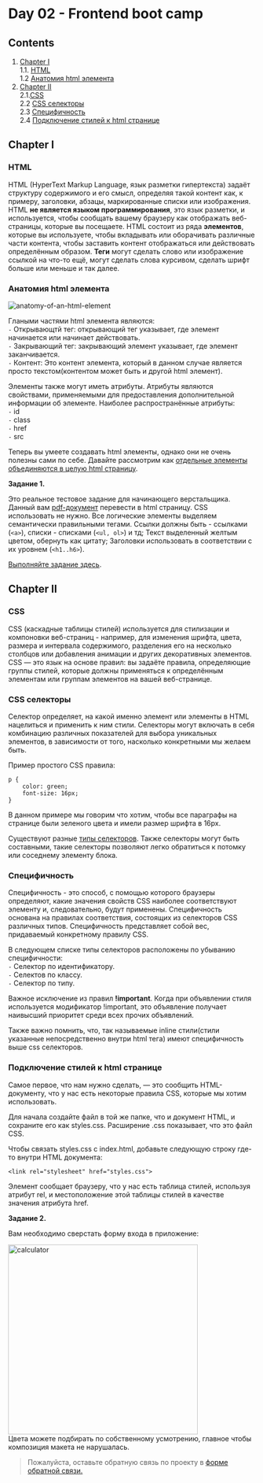 #  Day 02 - Frontend boot camp

## Contents

1. [Chapter I](#chapter-i) \
   1.1. [HTML](#html) \
   1.2 [Анатомия html элемента](#анатомия-html-элемента) 
2. [Chapter II](#chapter-ii) \
   2.1.[CSS](#css) \
   2.2 [CSS селекторы](#css-селекторы) \
   2.3 [Специфичность](#специфичность) \
   2.4 [Подключение стилей к html странице](#подключение-стилей-к-html-странице) 


## Chapter I


### HTML 
HTML (HyperText Markup Language, язык разметки гипертекста) задаёт структуру содержимого и его смысл, определяя такой контент как, к примеру, заголовки, абзацы, маркированные списки или изображения. HTML **не является языком программирования**, это язык разметки, и используется, чтобы сообщать вашему браузеру как отображать веб-страницы, которые вы посещаете. HTML состоит из ряда **элементов**, которые вы используете, чтобы вкладывать или оборачивать различные части контента, чтобы заставить контент отображаться или действовать определённым образом. **Теги** могут сделать слово или изображение ссылкой на что-то ещё, могут сделать слова курсивом, сделать шрифт больше или меньше и так далее.

### Анатомия html элемента 

![anatomy-of-an-html-element](https://user-images.githubusercontent.com/48245816/168473496-5f409738-59e4-4aca-b177-940dbb5614be.png)

Глаными частями html элемента являются: \
`-` Открывающтй тег: открывающий тег указывает, где элемент начинается или начинает действовать. \
`-` Закрывающий тег: закрывающий элемент указывает, где элемент заканчивается. \
`-` Контент: Это контент элемента, который в данном случае является просто текстом(контентом может быть и другой html элемент). 

Элементы также могут иметь атрибуты.
Атрибуты являются свойствами, применяемыми для предоставления дополнительной информации об элементе. Наиболее распространённые атрибуты: \
`-` id \
`-` class \
`-` href \
`-` src

Теперь вы умеете создавать html элементы, однако они не очень полезны сами по себе. 
Давайте рассмотрим как [отдельные элементы объединяются в целую html страницу](./materials/Html_page.md).

**Задание 1.**

Это реальное тестовое задание для начинающего верстальщика. Данный вам [pdf-документ](./materials/HTML-junior.pdf) перевести в html страницу. CSS использовать не нужно. Все логические элементы выделяем семантически правильными тегами. Ссылки должны быть - ссылками (```<a>```), списки - списками (```<ul, ol>```) и тд;
Текст выделенный желтым цветом, обернуть как цитату;
Заголовки использовать в соответствии с их уровнем (```<h1..h6>```).

[Выполняйте задание здесь](./src//chapter_1/index.html).
<br>
   
## Chapter II

### CSS 
CSS (каскадные таблицы стилей) используется для стилизации и компоновки веб-страниц - например, для изменения шрифта, цвета, размера и интервала содержимого, разделения его на несколько столбцов или добавления анимации и других декоративных элементов. CSS — это язык на основе правил: вы задаёте правила, определяющие группы стилей, которые должны применяться к определённым элементам или группам элементов на вашей веб-странице.

### CSS селекторы

Селектор определяет, на какой именно элемент или элементы в HTML нацелиться и применить к ним стили. Селекторы могут включать в себя комбинацию различных показателей для выбора уникальных элементов, в зависимости от того, насколько конкретными мы желаем быть. 

Пример простого CSS правила:

```
p {
    color: green;
    font-size: 16px;
}
```
В данном примере мы говорим что хотим, чтобы все параграфы на странице были зеленого цвета и имели размер шрифта в 16px.

Существуют разные [типы селекторов](./materials/Css_selectors.md).
Также селекторы могут быть составными, такие селекторы позволяют легко обратиться к потомку или соседнему элементу блока.  

### Специфичность

Специфичность - это способ, с помощью которого браузеры определяют, какие значения свойств CSS наиболее соответствуют элементу и, следовательно, будут применены. Специфичность основана на правилах соответствия, состоящих из селекторов CSS различных типов.
Специфичность представляет собой вес, придаваемый конкретному правилу CSS.

В следующем списке типы селекторов расположены по убыванию специфичности: \
`-` Селектор по идентификатору. \
`-` Селектов по классу. \
`-` Селектор по типу.

Важное исключение из правил **!important**. Когда при объявлении стиля используется модификатор !important, это объявление получает наивысший приоритет среди всех прочих объявлений.

Также важно помнить, что, так называемые inline стили(стили указанные непосредственно внутри html тега) имеют специфичность выше css селекторов.

### Подключение стилей к html странице

Самое первое, что нам нужно сделать, — это сообщить HTML-документу, что у нас есть некоторые правила CSS, которые мы хотим использовать. 

Для начала создайте файл в той же папке, что и документ HTML, и сохраните его как styles.css. Расширение .css показывает, что это файл CSS.

Чтобы связать styles.css с index.html, добавьте следующую строку где-то внутри<head> HTML документа:
```
<link rel="stylesheet" href="styles.css">
```
Элемент <link> сообщает браузеру, что у нас есть таблица стилей, используя атрибут rel, и местоположение этой таблицы стилей в качестве значения атрибута href. 
   
   
   **Задание 2.** 

 Вам необходимо сверстать форму входа в приложение:
   
 <img width="386" alt="calculator" src="https://user-images.githubusercontent.com/48245816/185938421-802cb9c2-ab64-4143-815d-0544052ecd15.png">
   <br>
Цвета можете подбирать по собственному усмотрению, главное чтобы композиция макета не нарушалась.
 <br>

 >Пожалуйста, оставьте обратную связь по проекту в [форме обратной связи.](https://forms.gle/SQMgH5R8iekvdvDg7)
